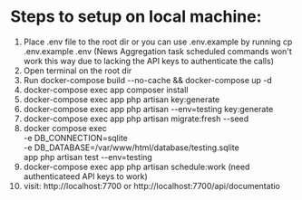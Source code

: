 # Steps to setup on local machine:

1. Place .env file to the root dir or you can use .env.example by running cp .env.example .env (News Aggregation task scheduled commands won't work this way due to lacking the API keys to authenticate the calls)
2. Open terminal on the root dir
3. Run docker-compose build --no-cache && docker-compose up -d
4. docker-compose exec app composer install
5. docker-compose exec app php artisan key:generate
6. docker-compose exec app php artisan --env=testing key:generate
7. docker-compose exec app php artisan migrate:fresh --seed
8. docker compose exec \
  -e DB_CONNECTION=sqlite \
  -e DB_DATABASE=/var/www/html/database/testing.sqlite \
  app php artisan test --env=testing
9. docker-compose exec app php artisan schedule:work (need authenticateed API keys to work)
10. visit: http://localhost:7700 or http://localhost:7700/api/documentatio
